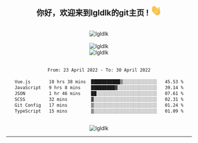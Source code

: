 <div align="center">
<h2> 你好，欢迎来到lgldlk的git主页 ! <img src="https://github.com/lgldlk/lgldlk/blob/main/gifs/Hi.gif" width="30px"></h2>
</div>

<div align="center">
 </br>
 <img src="http://aiitapp.cn:8091/?color=rgba(37,144,118,1)&shadowColor=rgba(12,16,20,1)&fontSize=120&&shadowOffsetX=9&shadowOffsetY=11" height="26px" alt="lgldlk" />
 </br>

   </br>
 <img src="https://github-readme-stats.vercel.app/api?username=lgldlk&show_icons=true&theme=gotham&locale=cn" alt="lgldlk" />
 

</br>

<img  src="http://github-readme-stats.vercel.app/api/top-langs/?username=lgldlk&show_icons=true&theme=gotham&locale=cn&layout=compact" alt="lgldlk"/>  
</br>
</br>

<!--START_SECTION:waka-->

```text
From: 23 April 2022 - To: 30 April 2022

Vue.js       10 hrs 38 mins  ███████████▒░░░░░░░░░░░░░   45.53 %
JavaScript   9 hrs 8 mins    █████████▓░░░░░░░░░░░░░░░   39.14 %
JSON         1 hr 46 mins    ██░░░░░░░░░░░░░░░░░░░░░░░   07.61 %
SCSS         32 mins         ▓░░░░░░░░░░░░░░░░░░░░░░░░   02.31 %
Git Config   17 mins         ▒░░░░░░░░░░░░░░░░░░░░░░░░   01.24 %
TypeScript   15 mins         ▒░░░░░░░░░░░░░░░░░░░░░░░░   01.09 %
```

<!--END_SECTION:waka-->

 </br>
  <img src="https://visitor-badge.glitch.me/badge?page_id=lgldlk" alt="lgldlk" />

---

 

